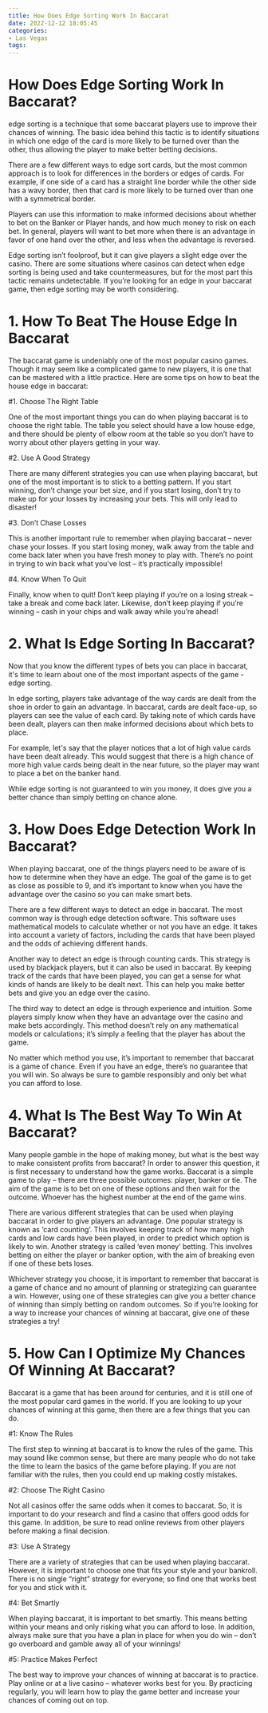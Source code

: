 ```yaml
---
title: How Does Edge Sorting Work In Baccarat
date: 2022-12-12 18:05:45
categories:
- Las Vegas
tags:
---
```



#  How Does Edge Sorting Work In Baccarat?

 edge sorting is a technique that some baccarat players use to improve their chances of winning. The basic idea behind this tactic is to identify situations in which one edge of the card is more likely to be turned over than the other, thus allowing the player to make better betting decisions.

There are a few different ways to edge sort cards, but the most common approach is to look for differences in the borders or edges of cards. For example, if one side of a card has a straight line border while the other side has a wavy border, then that card is more likely to be turned over than one with a symmetrical border.

Players can use this information to make informed decisions about whether to bet on the Banker or Player hands, and how much money to risk on each bet. In general, players will want to bet more when there is an advantage in favor of one hand over the other, and less when the advantage is reversed.

Edge sorting isn’t foolproof, but it can give players a slight edge over the casino. There are some situations where casinos can detect when edge sorting is being used and take countermeasures, but for the most part this tactic remains undetectable. If you’re looking for an edge in your baccarat game, then edge sorting may be worth considering.

# 1. How To Beat The House Edge In Baccarat 

The baccarat game is undeniably one of the most popular casino games. Though it may seem like a complicated game to new players, it is one that can be mastered with a little practice. Here are some tips on how to beat the house edge in baccarat:

#1. Choose The Right Table

One of the most important things you can do when playing baccarat is to choose the right table. The table you select should have a low house edge, and there should be plenty of elbow room at the table so you don’t have to worry about other players getting in your way.

#2. Use A Good Strategy

There are many different strategies you can use when playing baccarat, but one of the most important is to stick to a betting pattern. If you start winning, don’t change your bet size, and if you start losing, don’t try to make up for your losses by increasing your bets. This will only lead to disaster!

#3. Don’t Chase Losses

This is another important rule to remember when playing baccarat – never chase your losses. If you start losing money, walk away from the table and come back later when you have fresh money to play with. There’s no point in trying to win back what you’ve lost – it’s practically impossible!

#4. Know When To Quit

Finally, know when to quit! Don’t keep playing if you’re on a losing streak – take a break and come back later. Likewise, don’t keep playing if you’re winning – cash in your chips and walk away while you’re ahead!

# 2. What Is Edge Sorting In Baccarat? 

Now that you know the different types of bets you can place in baccarat, it's time to learn about one of the most important aspects of the game - edge sorting.

In edge sorting, players take advantage of the way cards are dealt from the shoe in order to gain an advantage. In baccarat, cards are dealt face-up, so players can see the value of each card. By taking note of which cards have been dealt, players can then make informed decisions about which bets to place.

For example, let's say that the player notices that a lot of high value cards have been dealt already. This would suggest that there is a high chance of more high value cards being dealt in the near future, so the player may want to place a bet on the banker hand.

While edge sorting is not guaranteed to win you money, it does give you a better chance than simply betting on chance alone.

# 3. How Does Edge Detection Work In Baccarat? 

When playing baccarat, one of the things players need to be aware of is how to determine when they have an edge. The goal of the game is to get as close as possible to 9, and it’s important to know when you have the advantage over the casino so you can make smart bets. 

There are a few different ways to detect an edge in baccarat. The most common way is through edge detection software. This software uses mathematical models to calculate whether or not you have an edge. It takes into account a variety of factors, including the cards that have been played and the odds of achieving different hands. 

Another way to detect an edge is through counting cards. This strategy is used by blackjack players, but it can also be used in baccarat. By keeping track of the cards that have been played, you can get a sense for what kinds of hands are likely to be dealt next. This can help you make better bets and give you an edge over the casino. 

The third way to detect an edge is through experience and intuition. Some players simply know when they have an advantage over the casino and make bets accordingly. This method doesn’t rely on any mathematical models or calculations; it’s simply a feeling that the player has about the game. 

No matter which method you use, it’s important to remember that baccarat is a game of chance. Even if you have an edge, there’s no guarantee that you will win. So always be sure to gamble responsibly and only bet what you can afford to lose.

# 4. What Is The Best Way To Win At Baccarat? 

Many people gamble in the hope of making money, but what is the best way to make consistent profits from baccarat? 
In order to answer this question, it is first necessary to understand how the game works. Baccarat is a simple game to play – there are three possible outcomes: player, banker or tie. The aim of the game is to bet on one of these options and then wait for the outcome. Whoever has the highest number at the end of the game wins. 

There are various different strategies that can be used when playing baccarat in order to give players an advantage. One popular strategy is known as ‘card counting’. This involves keeping track of how many high cards and low cards have been played, in order to predict which option is likely to win. Another strategy is called ‘even money’ betting. This involves betting on either the player or banker option, with the aim of breaking even if one of these bets loses. 

Whichever strategy you choose, it is important to remember that baccarat is a game of chance and no amount of planning or strategizing can guarantee a win. However, using one of these strategies can give you a better chance of winning than simply betting on random outcomes. So if you’re looking for a way to increase your chances of winning at baccarat, give one of these strategies a try!

# 5. How Can I Optimize My Chances Of Winning At Baccarat?

Baccarat is a game that has been around for centuries, and it is still one of the most popular card games in the world. If you are looking to up your chances of winning at this game, then there are a few things that you can do.

#1: Know The Rules

The first step to winning at baccarat is to know the rules of the game. This may sound like common sense, but there are many people who do not take the time to learn the basics of the game before playing. If you are not familiar with the rules, then you could end up making costly mistakes.

#2: Choose The Right Casino

Not all casinos offer the same odds when it comes to baccarat. So, it is important to do your research and find a casino that offers good odds for this game. In addition, be sure to read online reviews from other players before making a final decision.

#3: Use A Strategy

There are a variety of strategies that can be used when playing baccarat. However, it is important to choose one that fits your style and your bankroll. There is no single “right” strategy for everyone; so find one that works best for you and stick with it.

#4: Bet Smartly

When playing baccarat, it is important to bet smartly. This means betting within your means and only risking what you can afford to lose. In addition, always make sure that you have a plan in place for when you do win – don’t go overboard and gamble away all of your winnings!

#5: Practice Makes Perfect

The best way to improve your chances of winning at baccarat is to practice. Play online or at a live casino – whatever works best for you. By practicing regularly, you will learn how to play the game better and increase your chances of coming out on top.